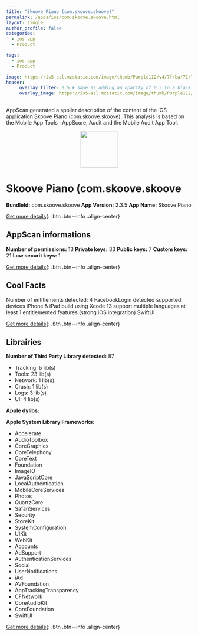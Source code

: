 ```yaml
---
title: "Skoove Piano (com.skoove.skoove)"
permalink: /apps/ios/com.skoove.skoove.html
layout: single
author_profile: false
categories: 
  - ios app 
  - Product 

tags: 
  - ios app 
  - Product 

image: https://is5-ssl.mzstatic.com/image/thumb/Purple112/v4/7f/ba/71/7fba714b-d8f7-c9ad-8d42-8fedfe388520/AppIcon.skoove-1x_U007emarketing-0-7-0-85-220.png/512x512bb.jpg
header: 
     overlay_filter: 0.5 # same as adding an opacity of 0.5 to a black background
     overlay_image: https://is5-ssl.mzstatic.com/image/thumb/Purple112/v4/7f/ba/71/7fba714b-d8f7-c9ad-8d42-8fedfe388520/AppIcon.skoove-1x_U007emarketing-0-7-0-85-220.png/512x512bb.jpg
---
```

AppScan generated a spoiler description of the content of the iOS application Skoove Piano (com.skoove.skoove). This analysis is based on the Mobile App Tools : AppScore, Audit and the Mobile Audit App Tool.

  
  
<div style="text-align: center;"><img src="https://is5-ssl.mzstatic.com/image/thumb/Purple112/v4/7f/ba/71/7fba714b-d8f7-c9ad-8d42-8fedfe388520/AppIcon.skoove-1x_U007emarketing-0-7-0-85-220.png/512x512bb.jpg" width="100" height="100"></div>  
  
# Skoove Piano (com.skoove.skoove

**BundleId:** com.skoove.skoove
**App Version:** 2.3.5
**App Name:** Skoove Piano


[Get more details](/pricing.html){: .btn .btn--info .align-center}  
  
## AppScan informations 

**Number of permissions:** 13
**Private keys:** 33
**Public keys:** 7
**Custom keys:** 21
**Low securit keys:** 1
  
[Get more details](/pricing.html){: .btn .btn--info .align-center}

## Cool Facts

Number of entitlements detected: 4
FacebookLogin detected
supported devices iPhone & iPad
build using Xcode 13
support multiple languages
at least 1 entitlemented features (strong iOS integration)
SwiftUI
  
[Get more details](/pricing.html){: .btn .btn--info .align-center}

## Librairies 
**Number of Third Party Library detected:** 87
- Tracking: 5 lib(s)
- Tools: 23 lib(s)
- Network: 1 lib(s)
- Crash: 1 lib(s)
- Logs: 3 lib(s)
- UI: 4 lib(s)

**Apple dylibs:**


**Apple System Library Frameworks:**
- Accelerate
- AudioToolbox
- CoreGraphics
- CoreTelephony
- CoreText
- Foundation
- ImageIO
- JavaScriptCore
- LocalAuthentication
- MobileCoreServices
- Photos
- QuartzCore
- SafariServices
- Security
- StoreKit
- SystemConfiguration
- UIKit
- WebKit
- Accounts
- AdSupport
- AuthenticationServices
- Social
- UserNotifications
- iAd
- AVFoundation
- AppTrackingTransparency
- CFNetwork
- CoreAudioKit
- CoreFoundation
- SwiftUI


  
[Get more details](/pricing.html){: .btn .btn--info .align-center}

